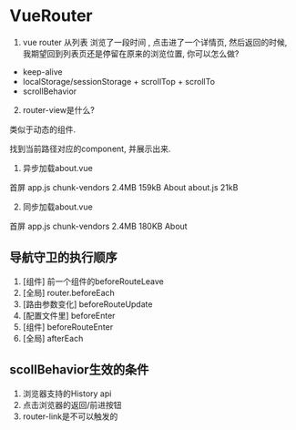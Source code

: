 # VueRouter

1. vue router 从列表 浏览了一段时间 , 点击进了一个详情页, 然后返回的时候, 我期望回到列表页还是停留在原来的浏览位置, 你可以怎么做?

* keep-alive
* localStorage/sessionStorage + scrollTop +  scrollTo
* scrollBehavior

2. router-view是什么?

类似于动态的组件.

找到当前路径对应的component, 并展示出来.


1. 异步加载about.vue

首屏 app.js chunk-vendors 2.4MB 159kB
About about.js 21kB

2. 同步加载about.vue

首屏 app.js chunk-vendors 2.4MB 180KB
About  


## 导航守卫的执行顺序

1. [组件] 前一个组件的beforeRouteLeave
2. [全局] router.beforeEach
3. [路由参数变化] beforeRouteUpdate
4. [配置文件里] beforeEnter
5. [组件] beforeRouteEnter
6. [全局] afterEach

## scollBehavior生效的条件

1. 浏览器支持的History api
2. 点击浏览器的返回/前进按钮
3. router-link是不可以触发的